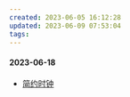 ```yaml
---
created: 2023-06-05 16:12:28
updated: 2023-06-09 07:53:04
tags: 
---
```

#### 2023-06-18

- [简约时钟](/Tools/Clock.md)